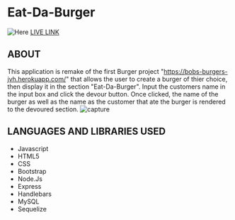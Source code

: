 # Eat-Da-Burger
![Here](https://media.giphy.com/media/3o7btUFzd7vU3bYZFK/giphy.gif)
[LIVE LINK](https://sequelized-burger-jvh.herokuapp.com/)

## ABOUT
This application is remake of the first Burger project "https://bobs-burgers-jvh.herokuapp.com/" that allows the user to create a burger of thier choice, then display it in the section "Eat-Da-Burger".
Input the customers name in the input box and click the devour button. Once clicked, the name of the burger as well as the name as the customer that ate the burger is rendered to the devoured section.
![capture](https://user-images.githubusercontent.com/40511023/49335384-25164380-f5b2-11e8-90a8-16d64045444f.PNG)


## LANGUAGES AND LIBRARIES USED
- Javascript
- HTML5
- CSS 
- Bootstrap
- Node.Js
- Express
- Handlebars 
- MySQL
- Sequelize
